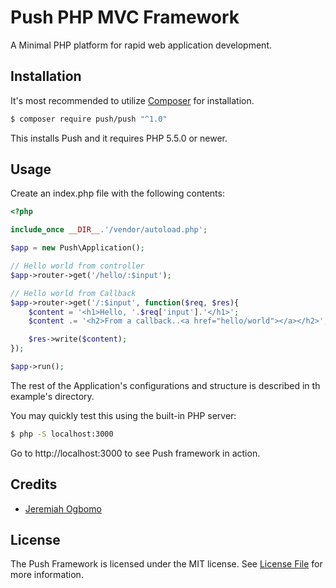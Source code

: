 # Push PHP MVC Framework

A Minimal PHP platform for rapid web application development.

## Installation

It's most recommended to utilize [Composer](https://getcomposer.org/) for installation.

```bash
$ composer require push/push "^1.0"
```

This installs Push and it requires PHP 5.5.0 or newer.

## Usage

Create an index.php file with the following contents:

```php
<?php

include_once __DIR__.'/vendor/autoload.php';

$app = new Push\Application();

// Hello world from controller
$app->router->get('/hello/:$input');

// Hello world from Callback
$app->router->get('/:$input', function($req, $res){
	$content = '<h1>Hello, '.$req['input'].'</h1>';
	$content .= '<h2>From a callback..<a href="hello/world"></a></h2>';

	$res->write($content);
});

$app->run();
```

The rest of the Application's configurations and structure is described in th example's directory.

You may quickly test this using the built-in PHP server:
```bash
$ php -S localhost:3000
```

Go to http://localhost:3000 to see Push framework in action.

## Credits

- [Jeremiah Ogbomo](https://github.com/jogboms)

## License

The Push Framework is licensed under the MIT license. See [License File](LICENSE.md) for more information.



